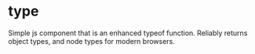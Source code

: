 type
====

Simple js component that is an enhanced typeof function. Reliably returns object types, and node types for modern browsers.